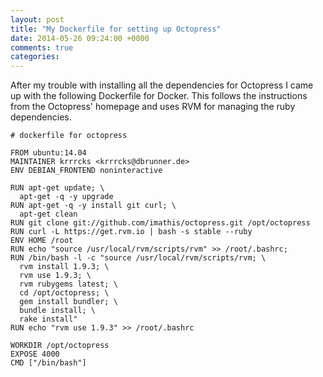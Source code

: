 ```yaml
---
layout: post
title: "My Dockerfile for setting up Octopress"
date: 2014-05-26 09:24:00 +0000
comments: true
categories: 
---
```

After my trouble with installing all the dependencies for Octopress I 
came up with the following Dockerfile for Docker. This follows the 
instructions from the Octopress' homepage and uses RVM for managing the
ruby dependencies.

```
# dockerfile for octopress

FROM ubuntu:14.04
MAINTAINER krrrcks <krrrcks@dbrunner.de>
ENV DEBIAN_FRONTEND noninteractive

RUN apt-get update; \
  apt-get -q -y upgrade
RUN apt-get -q -y install git curl; \
  apt-get clean
RUN git clone git://github.com/imathis/octopress.git /opt/octopress
RUN curl -L https://get.rvm.io | bash -s stable --ruby
ENV HOME /root
RUN echo "source /usr/local/rvm/scripts/rvm" >> /root/.bashrc; 
RUN /bin/bash -l -c "source /usr/local/rvm/scripts/rvm; \
  rvm install 1.9.3; \
  rvm use 1.9.3; \
  rvm rubygems latest; \
  cd /opt/octopress; \
  gem install bundler; \
  bundle install; \
  rake install" 
RUN echo "rvm use 1.9.3" >> /root/.bashrc

WORKDIR /opt/octopress
EXPOSE 4000
CMD ["/bin/bash"] 
```

